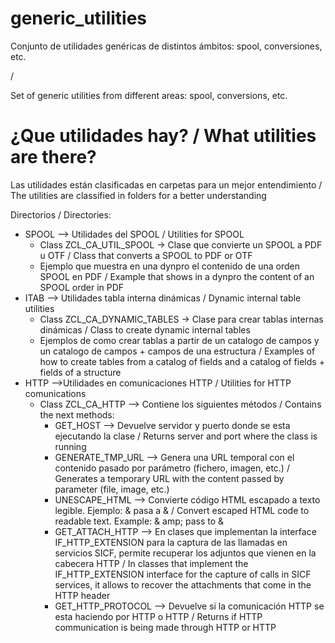 # generic_utilities
Conjunto de utilidades genéricas de distintos ámbitos: spool, conversiones, etc. 

/ 

Set of generic utilities from different areas: spool, conversions, etc.

# ¿Que utilidades hay? / What utilities are there?

Las utilidades están clasificadas en carpetas para un mejor entendimiento / 
The utilities are classified in folders for a better understanding

Directorios / Directories:

* SPOOL --> Utilidades del SPOOL / Utilities for SPOOL
  * Class ZCL_CA_UTIL_SPOOL -> Clase que convierte un SPOOL a PDF u OTF / Class that converts a SPOOL to PDF or OTF
  * Ejemplo que muestra en una dynpro el contenido de una orden SPOOL en PDF / Example that shows in a dynpro the content of an SPOOL order in PDF
* ITAB --> Utilidades tabla interna dinámicas / Dynamic internal table utilities
  * Class ZCL_CA_DYNAMIC_TABLES -> Clase para crear tablas internas dinámicas / Class to create dynamic internal tables
  * Ejemplos de como crear tablas a partir de un catalogo de campos y un catalogo de campos + campos de una estructura / Examples of how to create tables from a catalog of fields and a catalog of fields + fields of a structure
* HTTP -->Utilidades en comunicaciones HTTP / Utilities for HTTP comunications
  * Class ZCL_CA_HTTP --> Contiene los siguientes métodos / Contains the next methods:
    * GET_HOST --> Devuelve servidor y puerto donde se esta ejecutando la clase / Returns server and port where the class is running
    * GENERATE_TMP_URL --> Genera una URL temporal con el contenido pasado por parámetro (fichero, imagen, etc.) / Generates a temporary URL with the content passed by parameter (file, image, etc.)
    * UNESCAPE_HTML --> Convierte código HTML escapado a texto legible. Ejemplo: &amp; pasa a & / Convert escaped HTML code to readable text. Example: & amp; pass to &
    * GET_ATTACH_HTTP --> En clases que implementan la interface IF_HTTP_EXTENSION para la captura de las llamadas en servicios SICF, permite recuperar los adjuntos que vienen en la cabecera HTTP / In classes that implement the IF_HTTP_EXTENSION interface for the capture of calls in SICF services, it allows to recover the attachments that come in the HTTP header
    * GET_HTTP_PROTOCOL --> Devuelve si la comunicación HTTP se esta haciendo por HTTP o HTTP / Returns if HTTP communication is being made through HTTP or HTTP
